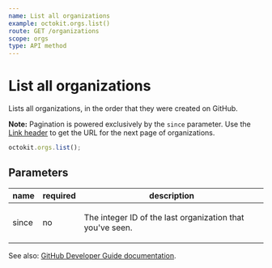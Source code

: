 ```yaml
---
name: List all organizations
example: octokit.orgs.list()
route: GET /organizations
scope: orgs
type: API method
---
```


# List all organizations

Lists all organizations, in the order that they were created on GitHub.

**Note:** Pagination is powered exclusively by the `since` parameter. Use the [Link header](https://developer.github.com/v3/#link-header) to get the URL for the next page of organizations.

```js
octokit.orgs.list();
```

## Parameters

<table>
  <thead>
    <tr>
      <th>name</th>
      <th>required</th>
      <th>description</th>
    </tr>
  </thead>
  <tbody>
    <tr><td>since</td><td>no</td><td>

The integer ID of the last organization that you've seen.

</td></tr>
  </tbody>
</table>

See also: [GitHub Developer Guide documentation](https://developer.github.com/v3/orgs/#list-all-organizations).
